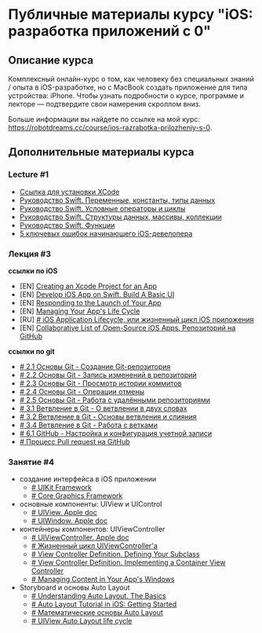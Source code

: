 # Публичные материалы курсу "iOS: разработка приложений с 0"

## Описание курса

Комплексный онлайн-курс о том, как человеку без специальных знаний / опыта в iOS-разработке, но с MacBook создать приложение для типа устройства: iPhone. Чтобы узнать подробности о курсе, программе и лекторе — подтвердите свои намерения скроллом вниз.

Больше информации вы найдете по ссылке на мой курс: https://robotdreams.cc/course/ios-razrabotka-prilozheniy-s-0.

## Дополнительные материалы курса

### Lecture #1

- [Ссылка для установки XCode](https://apps.apple.com/ua/app/xcode/id497799835?l=ru&mt=12)
- [Руководство Swift. Переменные, константы, типы данных](https://swiftbook.ru/content/languageguide/basics/)
- [Руководство Swift. Условные операторы и циклы](https://swiftbook.ru/content/languageguide/control-flow/)
- [Руководство Swift. Структуры данных, массивы, коллекции](https://swiftbook.ru/content/languageguide/collection-types/)
- [Руководство Swift. Функции](https://swiftbook.ru/content/languageguide/functions/)
- [5 ключевых ошибок начинающего iOS-девелопера](https://robotdreams.cc/blog/96-5-klyuchevyh-oshibok-nachinayushchego-ios-developera)

### Лекция #3

**ссылки по iOS**
- [EN] [Creating an Xcode Project for an App](https://developer.apple.com/documentation/xcode/creating_an_xcode_project_for_an_app)
- [EN] [Develop iOS App on Swift. Build A Basic UI](https://developer.apple.com/library/archive/referencelibrary/GettingStarted/DevelopiOSAppsSwift/BuildABasicUI.html)
- [EN] [Responding to the Launch of Your App](https://developer.apple.com/documentation/uikit/app_and_environment/responding_to_the_launch_of_your_app)
- [EN] [Managing Your App's Life Cycle](https://developer.apple.com/documentation/uikit/app_and_environment/managing_your_app_s_life_cycle)
- [RU] [# iOS Application Lifecycle, или жизненный цикл iOS приложения](https://proswift.ru/ios-application-lifecycle-ili-zhiznennyj-cikl-ios-prilozheniya/)
- [EN] [Collaborative List of Open-Source iOS Apps. Репозиторий на GitHub](https://github.com/dkhamsing/open-source-ios-apps)

**ссылки по git**
- [# 2.1 Основы Git - Создание Git-репозитория](https://git-scm.com/book/ru/v2/Основы-Git-Создание-Git-репозитория)
- [# 2.2 Основы Git - Запись изменений в репозиторий](https://git-scm.com/book/ru/v2/Основы-Git-Запись-изменений-в-репозиторий)
- [# 2.3 Основы Git - Просмотр истории коммитов](https://git-scm.com/book/ru/v2/Основы-Git-Просмотр-истории-коммитов)
- [# 2.4 Основы Git - Операции отмены](https://git-scm.com/book/ru/v2/Основы-Git-Операции-отмены)
- [# 2.5 Основы Git - Работа с удалёнными репозиториями](https://git-scm.com/book/ru/v2/Основы-Git-Работа-с-удалёнными-репозиториями)
- [# 3.1 Ветвление в Git - О ветвлении в двух словах](https://git-scm.com/book/ru/v2/Ветвление-в-Git-О-ветвлении-в-двух-словах)
- [# 3.2 Ветвление в Git - Основы ветвления и слияния](https://git-scm.com/book/ru/v2/Ветвление-в-Git-Основы-ветвления-и-слияния)
- [# 3.4 Ветвление в Git - Работа с ветками](https://git-scm.com/book/ru/v2/Ветвление-в-Git-Работа-с-ветками)
- [# 6.1 GitHub - Настройка и конфигурация учетной записи](https://git-scm.com/book/ru/v2/GitHub-Настройка-и-конфигурация-учетной-записи)
- [# Процесс Pull request на GitHub](https://starkovden.github.io/Pull-request-workflows.html)

### Занятие #4

- создание интерфейса в iOS приложении
	- [# UIKit Framework](https://developer.apple.com/documentation/uikit)
	- [# Core Graphics Framework](https://developer.apple.com/documentation/coregraphics)
- основные компоненты: UIView и UIControl
	- [# UIView. Apple doc](https://developer.apple.com/documentation/uikit/uiview)
	- [# UIWindow. Apple doc](https://developer.apple.com/documentation/uikit/uiwindow)
- контейнеры компонентов: UIViewController
	- [# UIViewController. Apple doc](https://developer.apple.com/documentation/uikit/uiviewcontroller)
	- [# Жизненный цикл UIViewController'a](https://habr.com/en/post/129557/)
	- [# View Controller Definition. Defining Your Subclass](https://developer.apple.com/library/archive/featuredarticles/ViewControllerPGforiPhoneOS/DefiningYourSubclass.html)
	- [# View Controller Definition. Implementing a Container View Controller](https://developer.apple.com/library/archive/featuredarticles/ViewControllerPGforiPhoneOS/ImplementingaContainerViewController.html)
	- [# Managing Content in Your App's Windows](https://developer.apple.com/documentation/uikit/view_controllers/managing_content_in_your_app_s_windows)
- Storyboard и основы Auto Layout
	- [# Understanding Auto Layout. The Basics](https://developer.apple.com/library/archive/documentation/UserExperience/Conceptual/AutolayoutPG/)
	- [# Auto Layout Tutorial in iOS: Getting Started](https://www.raywenderlich.com/811496-auto-layout-tutorial-in-ios-getting-started)
	- [# Математические основы Auto Layout](https://habr.com/en/company/oleg-bunin/blog/437584/)
	- [# UIView Auto Layout life cycle](https://www.vadimbulavin.com/view-auto-layout-life-cycle/)